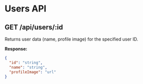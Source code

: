# Users API

## GET /api/users/:id

Returns user data (name, profile image) for the specified user ID.

**Response:**
```json
{
  "id": "string",
  "name": "string",
  "profileImage": "url"
}
```